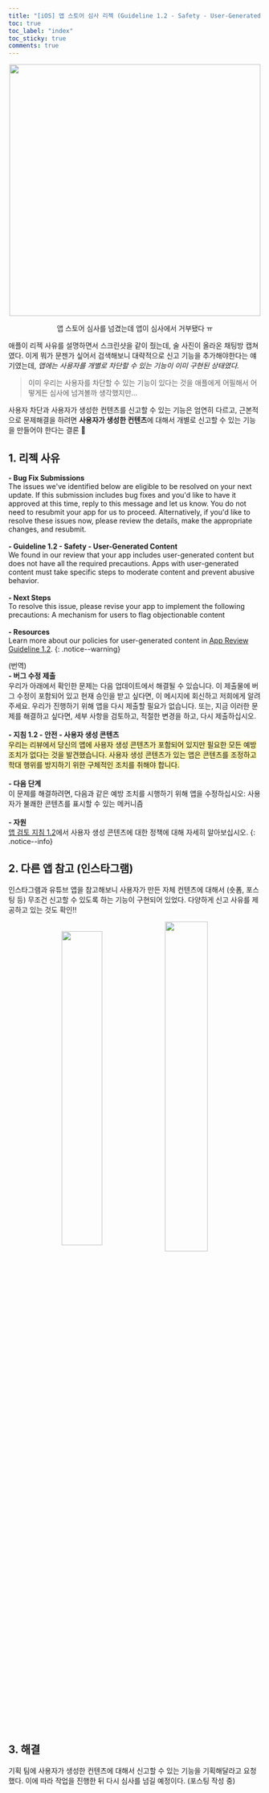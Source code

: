 ```yaml
---
title: "[iOS] 앱 스토어 심사 리젝 (Guideline 1.2 - Safety - User-Generated Content) 대응"
toc: true
toc_label: "index"
toc_sticky: true
comments: true
---
```


<p align="center"><img src="https://github.com/user-attachments/assets/893c53b8-7bcd-420f-85c8-5688f37b961e" width="500"></p>
<p align="center">앱 스토어 심사를 넘겼는데 앱이 심사에서 거부됐다 ㅠ</p>

애플이 리젝 사유를 설명하면서 스크린샷을 같이 줬는데, 술 사진이 올라온 채팅방 캡쳐였다. 이게 뭐가 문젠가 싶어서 검색해보니 대략적으로 신고 기능을 추가해야한다는 얘기였는데, *앱에는 사용자를 개별로 차단할 수 있는 기능이 이미 구현된 상태였다.*

>이미 우리는 사용자를 차단할 수 있는 기능이 있다는 것을 애플에게 어필해서 어떻게든 심사에 넘겨볼까 생각했지만... 

사용자 차단과 사용자가 생성한 컨텐츠를 신고할 수 있는 기능은 엄연히 다르고, 근본적으로 문제해결을 하려면 **사용자가 생성한 컨텐츠**에 대해서 개별로 신고할 수 있는 기능을 만들어야 한다는 결론 🥲

## 1. 리젝 사유
**- Bug Fix Submissions**  
The issues we've identified below are eligible to be resolved on your next update. If this submission includes bug fixes and you'd like to have it approved at this time, reply to this message and let us know. You do not need to resubmit your app for us to proceed. Alternatively, if you'd like to resolve these issues now, please review the details, make the appropriate changes, and resubmit.    <br><br>
**- Guideline 1.2 - Safety - User-Generated Content**  
We found in our review that your app includes user-generated content but does not have all the required precautions. Apps with user-generated content must take specific steps to moderate content and prevent abusive behavior.  <br><br>
**- Next Steps**  
To resolve this issue, please revise your app to implement the following precautions: A mechanism for users to flag objectionable content <br><br>
**- Resources**  
Learn more about our policies for user-generated content in [App Review Guideline 1.2](https://developer.apple.com/app-store/review/guidelines/#user-generated-content).
{: .notice--warning}
 
(번역)  
**- 버그 수정 제출**  
우리가 아래에서 확인한 문제는 다음 업데이트에서 해결될 수 있습니다. 이 제출물에 버그 수정이 포함되어 있고 현재 승인을 받고 싶다면, 이 메시지에 회신하고 저희에게 알려주세요. 우리가 진행하기 위해 앱을 다시 제출할 필요가 없습니다. 또는, 지금 이러한 문제를 해결하고 싶다면, 세부 사항을 검토하고, 적절한 변경을 하고, 다시 제출하십시오.  <br><br>
**- 지침 1.2 - 안전 - 사용자 생성 콘텐츠**  
<span style="background-color:#fff5b1"> 우리는 리뷰에서 당신의 앱에 사용자 생성 콘텐츠가 포함되어 있지만 필요한 모든 예방 조치가 없다는 것을 발견했습니다. 사용자 생성 콘텐츠가 있는 앱은 콘텐츠를 조정하고 학대 행위를 방지하기 위한 구체적인 조치를 취해야 합니다. </span><br><br>
**- 다음 단계**  
이 문제를 해결하려면, 다음과 같은 예방 조치를 시행하기 위해 앱을 수정하십시오: 사용자가 불쾌한 콘텐츠를 표시할 수 있는 메커니즘  <br><br>
**- 자원**  
[앱 검토 지침 1.2](https://developer.apple.com/app-store/review/guidelines/#user-generated-content)에서 사용자 생성 콘텐츠에 대한 정책에 대해 자세히 알아보십시오.
{: .notice--info}

## 2. 다른 앱 참고 (인스타그램)
인스타그램과 유튜브 앱을 참고해보니 사용자가 만든 자체 컨텐츠에 대해서 (숏폼, 포스팅 등) 무조건 신고할 수 있도록 하는 기능이 구현되어 있었다. 다양하게 신고 사유를 제공하고 있는 것도 확인!!

<p align="center">
  <img src="https://github.com/user-attachments/assets/962d6469-9f9c-4c6a-b600-bd2109b31c72" align="center" width="40%">
  <img src="https://github.com/user-attachments/assets/5a54af29-fc43-4896-8e62-3bee8d868025" align="center" width="41%">
</p>

## 3. 해결
기획 팀에 사용자가 생성한 컨텐츠에 대해서 신고할 수 있는 기능을 기획해달라고 요청했다. 이에 따라 작업을 진행한 뒤 다시 심사를 넘길 예정이다. (포스팅 작성 중)